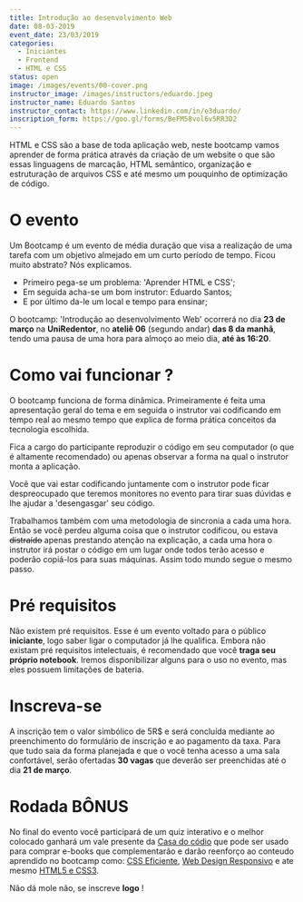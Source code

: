 ```yaml
---
title: Introdução ao desenvolvimento Web
date: 08-03-2019
event_date: 23/03/2019
categories:
  - Iniciantes
  - Frontend
  - HTML e CSS
status: open
image: /images/events/00-cover.png
instructor_image: /images/instructors/eduardo.jpeg
instructor_name: Eduardo Santos
instructor_contact: https://www.linkedin.com/in/e3duardo/
inscription_form: https://goo.gl/forms/BeFM58vol6v5RR3D2
---
```


HTML e CSS são a base de toda aplicação web, neste bootcamp vamos aprender de forma prática através da criação de um website o que são essas linguagens de marcação, HTML semântico, organização e estruturação de arquivos CSS e até mesmo um pouquinho de optimização de código.

# O evento

Um Bootcamp é um evento de média duração que visa a realização de uma tarefa com um objetivo almejado em um curto período de tempo. Ficou muito abstrato? Nós explicamos.

 - Primeiro pega-se um problema: 'Aprender HTML e CSS';
 - Em seguida acha-se um bom instrutor: Eduardo Santos;
 - E por último da-le um local e tempo para ensinar;

O bootcamp: 'Introdução ao desenvolvimento Web' ocorrerá no dia **23 de março** na **UniRedentor**, no **ateliê 06** (segundo andar) **das 8 da manhã**, tendo uma pausa de uma hora para almoço ao meio dia, **até às 16:20**.

# Como vai funcionar ?

O bootcamp funciona de forma dinâmica. Primeiramente é feita uma apresentação geral do tema e em seguida o instrutor vai codificando em tempo real ao mesmo tempo que explica de forma prática conceitos da tecnologia escolhida.

Fica a cargo do participante reproduzir o código em seu computador (o que é altamente recomendado) ou apenas observar a forma na qual o instrutor monta a aplicação.

Você que vai estar codificando juntamente com o instrutor pode ficar despreocupado que teremos monitores no evento para tirar suas dúvidas e lhe ajudar a 'desengasgar' seu código.

Trabalhamos também com uma metodologia de sincronia a cada uma hora. Então se você perdeu alguma coisa que o instrutor codificou, ou estava ~~distraído~~ apenas prestando atenção na explicação, a cada uma hora o instrutor irá postar o código em um lugar onde todos terão acesso e poderão copiá-los para suas máquinas. Assim todo mundo segue o mesmo passo.

# Pré requisitos

Não existem pré requisitos. Esse é um evento voltado para o público **iniciante**, logo saber ligar o computador já lhe qualifica.
Embora não existam pré requisitos intelectuais, é recomendado que você **traga seu próprio notebook**. Iremos disponibilizar alguns para o uso no evento, mas eles possuem limitações de bateria.

# Inscreva-se

A inscrição tem o valor simbólico de 5R$ e será concluída mediante ao preenchimento do formulário de inscrição e ao pagamento da taxa. Para que tudo saia da forma planejada e que o você tenha acesso a uma sala confortável, serão ofertadas **30 vagas** que deverão ser preenchidas até o dia **21 de março**.

# Rodada BÔNUS

No final do evento você participará de um quiz interativo e o melhor colocado ganhará um vale presente da [Casa do códio](https://www.casadocodigo.com.br/collections/front-end-html-e-css) que pode ser usado para comprar e-books que complementarão e darão reenforço ao conteudo aprendido no bootcamp como: [CSS Eficiente](https://www.casadocodigo.com.br/products/livro-css-eficiente), [Web Design Responsivo](https://www.casadocodigo.com.br/products/livro-web-design-responsivo) e ate mesmo [HTML5 e CSS3](https://www.casadocodigo.com.br/products/livro-html-css).

Não dá mole não, se inscreve **logo** !

